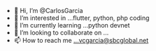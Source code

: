 - 👋 Hi, I’m @CarlosGarcia
- 👀 I’m interested in ...flutter, python, php coding
- 🌱 I’m currently learning ...python devnet
- 💞️ I’m looking to collaborate on ...
- 📫 How to reach me ...vcgarcia@sbcglobal.net

<!---
vcgarcia/vcgarcia is a ✨ special ✨ repository because its `README.md` (this file) appears on your GitHub profile.
You can click the Preview link to take a look at your changes.
--->
